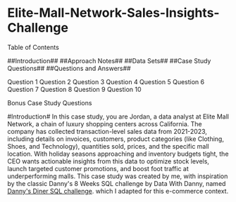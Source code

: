 # Elite-Mall-Network-Sales-Insights-Challenge

Table of Contents

##Introduction##
##Approach Notes##
##Data Sets##
##Case Study Questions##
##Questions and Answers##

Question 1
Question 2
Question 3
Question 4
Question 5
Question 6
Question 7
Question 8
Question 9
Question 10

Bonus Case Study Questions

#Introduction#
In this case study, you are Jordan, a data analyst at Elite Mall Network, a chain of luxury shopping centers across California. The company has collected transaction-level sales data from 2021-2023, including details on invoices, customers, product categories (like Clothing, Shoes, and Technology), quantities sold, prices, and the specific mall location. With holiday seasons approaching and inventory budgets tight, the CEO wants actionable insights from this data to optimize stock levels, launch targeted customer promotions, and boost foot traffic at underperforming malls.
This case study was created by me, with inspiration by the classic Danny's 8 Weeks SQL challenge by Data With Danny, named [Danny's Diner SQL challenge](https://8weeksqlchallenge.com/case-study-1/). which I adapted for this e-commerce context.
